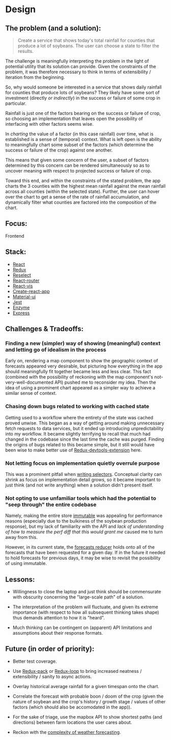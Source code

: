 # Design

## The problem (and a solution):
> Create a service that shows today's total rainfall for counties that produce a lot of soybeans. The user can choose a state to filter the results.

The challenge is meaningfully interpreting the problem in the light of potential utility that its solution can provide.
Given the constraints of the problem, it was therefore necessary to think in terms of extensibility / iteration from the beginning.

So, why would someone be interested in a service that shows daily rainfall for counties that produce lots of soybeans?
They likely have some sort of investment (directly _or indirectly_) in the success or failure of some crop in particular.

Rainfall is just one of the factors bearing on the success or failure of crop, so choosing an implementation that leaves open the possibility of
interfacing with other factors seems wise.

In _charting_ the value of a factor (in this case rainfall) over time, what is established is a sense of (temporal) context.
What is left open is the ability to meaningfully chart some subset of the factors (which determine the success or failure of the crop) against one another.

This means that given some concern of the user, a subset of factors determined by this concern can be rendered simultaneously so as to uncover meaning with respect to projected success or failure of crop.

Toward this end, and within the constraints of the stated problem, the app charts the 3 counties with the highest mean rainfall against the mean rainfall across all counties (within the selected state).
Further, the user can hover over the chart to get a sense of the rate of rainfall accumulation, and dynamically filter what counties are factored into the composition of the chart.

## Focus:
Frontend

## Stack:
* [React](https://github.com/facebook/react)
* [Redux](https://github.com/reactjs/redux)
* [Reselect](https://github.com/reactjs/reselect)
* [React-router](https://github.com/ReactTraining/react-router)
* [React-vis](https://github.com/uber/react-vis)
* [Create-react-app](https://github.com/facebookincubator/create-react-app)
* [Material-ui](https://github.com/callemall/material-ui)
* [Jest](https://github.com/facebook/jest)
* [Enzyme](https://github.com/airbnb/enzyme)
* [Express](https://github.com/expressjs/express)

## Challenges & Tradeoffs:
### Finding a new (simpler) way of showing (meaningful) context and letting go of idealism in the process
Early on, rendering a map component to show the geographic context of forecasts appeared very desirable, but picturing how everything in the app
should meaningfully fit together became less and less clear. This fact (combined with the possibility of reckoning with the map component's not-very-well-documented API)
pushed me to reconsider my idea. Then the idea of using a prominent chart appeared as a simpler way to achieve a similar sense of context.

### Chasing down bugs related to working with cached state
Getting used to a workflow where the entirety of the state was cached proved unwise. This began as a way of getting around making
unnecessary fetch requests to data services, but it ended up introducing unpredictability into my workflow.
It became slightly terrifying to recall that much had changed in the codebase since the last time the cache was purged.
Finding the origins of bugs related to this became simple, but it still would have been wise
to make better use of [Redux-devtools-extension](https://github.com/zalmoxisus/redux-devtools-extension) here.

### Not letting focus on implementation quietly overrule purpose
This was a prominent pitfall when [writing selectors](https://github.com/reactjs/reselect#creating-a-memoized-selector).
Conceptual clarity can shrink as focus on implementation detail grows, so it became important to just think (and not write anything)
when a solution didn't present itself.

### Not opting to use unfamiliar tools which had the potential to "seep through" the entire codebase
Namely, making the entire store [immutable](http://redux.js.org/docs/recipes/UsingImmutableJS.html) was appealing for performance reasons
(especially due to the bulkiness of the soybean production response), but my lack of familiarity with the API and _lack of understanding
of how to measure the perf diff that this would grant me_ caused me to turn away from this.

However, in its current state, the [forecasts reducer](https://github.com/kevmannn/yieldboon/blob/master/src/reducers/forecasts.js) holds onto
all of the forecasts that have been requested for a given day. If in the future it needed to hold forecasts for previous days, it may be wise
to revisit the possibility of using immutable.

## Lessons:
* Willingness to close the laptop and just think should be commensurate with obscurity concerning the "large-scale path" of a solution.

* The interpretation of the problem will fluctuate, and given its extreme importance (with respect to how all subsequent thinking takes shape) thus demands attention to how it is "heard".

* Much thinking can be contingent on (apparent) API limitations and assumptions about their response formats.

## Future (in order of priority):
* Better test coverage.

* Use [Redux-pack](https://github.com/lelandrichardson/redux-pack) or [Redux-loop](https://github.com/redux-loop/redux-loop) to bring increased neatness / extensibility / sanity to async actions.

* Overlay historical average rainfall for a given timespan onto the chart.

* Correlate the forecast with probable boon / doom of the crop (given the nature of soybean and the crop's history / growth stage / values of other factors (which should also be accomodated in the app)).

* For the sake of triage, use the mapbox API to show shortest paths (and directions) between farm locations the user cares about.

* Reckon with the [complexity of weather forecasting](http://www.sigecom.org/exchanges/volume_7/3/FORTNOW.pdf).
